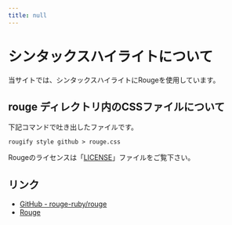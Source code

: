 ```yaml
---
title: null
---
```


# シンタックスハイライトについて

当サイトでは、シンタックスハイライトにRougeを使用しています。


## rouge ディレクトリ内のCSSファイルについて

下記コマンドで吐き出したファイルです。

    rougify style github > rouge.css

Rougeのライセンスは「[LICENSE](./LICENSE)」ファイルをご覧下さい。


## リンク

- [GitHub - rouge-ruby/rouge](https://github.com/rouge-ruby/rouge)
- [Rouge](http://rouge.jneen.net/)

